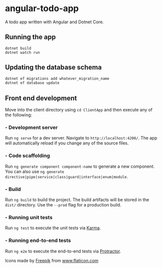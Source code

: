# angular-todo-app

A todo app  written with Angular and Dotnet Core.

## Running the app
```
dotnet build
dotnet watch run
```

## Updating the database schema
```bash
dotnet ef migrations add whatever_migration_name
dotnet ef database update
```

## Front end development
Move into the client directory using `cd ClientApp` and then execute any of the following:

### - Development server
Run `ng serve` for a dev server. Navigate to `http://localhost:4200/`. The app will automatically reload if you change any of the source files.

### - Code scaffolding
Run `ng generate component component-name` to generate a new component. You can also use `ng generate directive|pipe|service|class|guard|interface|enum|module`.

### - Build
Run `ng build` to build the project. The build artifacts will be stored in the `dist/` directory. Use the `--prod` flag for a production build.

### - Running unit tests
Run `ng test` to execute the unit tests via [Karma](https://karma-runner.github.io).

### - Running end-to-end tests
Run `ng e2e` to execute the end-to-end tests via [Protractor](http://www.protractortest.org/).

Icons made by <a href="https://www.flaticon.com/authors/freepik" title="Freepik">Freepik</a> from <a href="https://www.flaticon.com/" title="Flaticon"> www.flaticon.com</a>